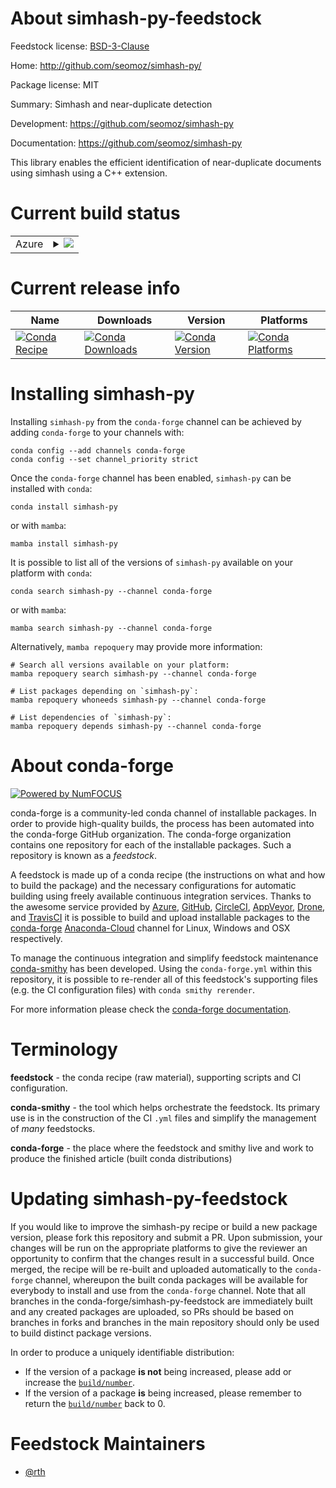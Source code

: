 About simhash-py-feedstock
==========================

Feedstock license: [BSD-3-Clause](https://github.com/conda-forge/simhash-py-feedstock/blob/main/LICENSE.txt)

Home: http://github.com/seomoz/simhash-py/

Package license: MIT

Summary: Simhash and near-duplicate detection

Development: https://github.com/seomoz/simhash-py

Documentation: https://github.com/seomoz/simhash-py

This library enables the efficient identification of
near-duplicate documents using simhash using a C++ extension.


Current build status
====================


<table>
    
  <tr>
    <td>Azure</td>
    <td>
      <details>
        <summary>
          <a href="https://dev.azure.com/conda-forge/feedstock-builds/_build/latest?definitionId=1911&branchName=main">
            <img src="https://dev.azure.com/conda-forge/feedstock-builds/_apis/build/status/simhash-py-feedstock?branchName=main">
          </a>
        </summary>
        <table>
          <thead><tr><th>Variant</th><th>Status</th></tr></thead>
          <tbody><tr>
              <td>linux_64_python3.10.____cpython</td>
              <td>
                <a href="https://dev.azure.com/conda-forge/feedstock-builds/_build/latest?definitionId=1911&branchName=main">
                  <img src="https://dev.azure.com/conda-forge/feedstock-builds/_apis/build/status/simhash-py-feedstock?branchName=main&jobName=linux&configuration=linux%20linux_64_python3.10.____cpython" alt="variant">
                </a>
              </td>
            </tr><tr>
              <td>linux_64_python3.11.____cpython</td>
              <td>
                <a href="https://dev.azure.com/conda-forge/feedstock-builds/_build/latest?definitionId=1911&branchName=main">
                  <img src="https://dev.azure.com/conda-forge/feedstock-builds/_apis/build/status/simhash-py-feedstock?branchName=main&jobName=linux&configuration=linux%20linux_64_python3.11.____cpython" alt="variant">
                </a>
              </td>
            </tr><tr>
              <td>linux_64_python3.12.____cpython</td>
              <td>
                <a href="https://dev.azure.com/conda-forge/feedstock-builds/_build/latest?definitionId=1911&branchName=main">
                  <img src="https://dev.azure.com/conda-forge/feedstock-builds/_apis/build/status/simhash-py-feedstock?branchName=main&jobName=linux&configuration=linux%20linux_64_python3.12.____cpython" alt="variant">
                </a>
              </td>
            </tr><tr>
              <td>linux_64_python3.8.____cpython</td>
              <td>
                <a href="https://dev.azure.com/conda-forge/feedstock-builds/_build/latest?definitionId=1911&branchName=main">
                  <img src="https://dev.azure.com/conda-forge/feedstock-builds/_apis/build/status/simhash-py-feedstock?branchName=main&jobName=linux&configuration=linux%20linux_64_python3.8.____cpython" alt="variant">
                </a>
              </td>
            </tr><tr>
              <td>linux_64_python3.9.____cpython</td>
              <td>
                <a href="https://dev.azure.com/conda-forge/feedstock-builds/_build/latest?definitionId=1911&branchName=main">
                  <img src="https://dev.azure.com/conda-forge/feedstock-builds/_apis/build/status/simhash-py-feedstock?branchName=main&jobName=linux&configuration=linux%20linux_64_python3.9.____cpython" alt="variant">
                </a>
              </td>
            </tr><tr>
              <td>osx_64_python3.10.____cpython</td>
              <td>
                <a href="https://dev.azure.com/conda-forge/feedstock-builds/_build/latest?definitionId=1911&branchName=main">
                  <img src="https://dev.azure.com/conda-forge/feedstock-builds/_apis/build/status/simhash-py-feedstock?branchName=main&jobName=osx&configuration=osx%20osx_64_python3.10.____cpython" alt="variant">
                </a>
              </td>
            </tr><tr>
              <td>osx_64_python3.11.____cpython</td>
              <td>
                <a href="https://dev.azure.com/conda-forge/feedstock-builds/_build/latest?definitionId=1911&branchName=main">
                  <img src="https://dev.azure.com/conda-forge/feedstock-builds/_apis/build/status/simhash-py-feedstock?branchName=main&jobName=osx&configuration=osx%20osx_64_python3.11.____cpython" alt="variant">
                </a>
              </td>
            </tr><tr>
              <td>osx_64_python3.12.____cpython</td>
              <td>
                <a href="https://dev.azure.com/conda-forge/feedstock-builds/_build/latest?definitionId=1911&branchName=main">
                  <img src="https://dev.azure.com/conda-forge/feedstock-builds/_apis/build/status/simhash-py-feedstock?branchName=main&jobName=osx&configuration=osx%20osx_64_python3.12.____cpython" alt="variant">
                </a>
              </td>
            </tr><tr>
              <td>osx_64_python3.8.____cpython</td>
              <td>
                <a href="https://dev.azure.com/conda-forge/feedstock-builds/_build/latest?definitionId=1911&branchName=main">
                  <img src="https://dev.azure.com/conda-forge/feedstock-builds/_apis/build/status/simhash-py-feedstock?branchName=main&jobName=osx&configuration=osx%20osx_64_python3.8.____cpython" alt="variant">
                </a>
              </td>
            </tr><tr>
              <td>osx_64_python3.9.____cpython</td>
              <td>
                <a href="https://dev.azure.com/conda-forge/feedstock-builds/_build/latest?definitionId=1911&branchName=main">
                  <img src="https://dev.azure.com/conda-forge/feedstock-builds/_apis/build/status/simhash-py-feedstock?branchName=main&jobName=osx&configuration=osx%20osx_64_python3.9.____cpython" alt="variant">
                </a>
              </td>
            </tr>
          </tbody>
        </table>
      </details>
    </td>
  </tr>
</table>

Current release info
====================

| Name | Downloads | Version | Platforms |
| --- | --- | --- | --- |
| [![Conda Recipe](https://img.shields.io/badge/recipe-simhash--py-green.svg)](https://anaconda.org/conda-forge/simhash-py) | [![Conda Downloads](https://img.shields.io/conda/dn/conda-forge/simhash-py.svg)](https://anaconda.org/conda-forge/simhash-py) | [![Conda Version](https://img.shields.io/conda/vn/conda-forge/simhash-py.svg)](https://anaconda.org/conda-forge/simhash-py) | [![Conda Platforms](https://img.shields.io/conda/pn/conda-forge/simhash-py.svg)](https://anaconda.org/conda-forge/simhash-py) |

Installing simhash-py
=====================

Installing `simhash-py` from the `conda-forge` channel can be achieved by adding `conda-forge` to your channels with:

```
conda config --add channels conda-forge
conda config --set channel_priority strict
```

Once the `conda-forge` channel has been enabled, `simhash-py` can be installed with `conda`:

```
conda install simhash-py
```

or with `mamba`:

```
mamba install simhash-py
```

It is possible to list all of the versions of `simhash-py` available on your platform with `conda`:

```
conda search simhash-py --channel conda-forge
```

or with `mamba`:

```
mamba search simhash-py --channel conda-forge
```

Alternatively, `mamba repoquery` may provide more information:

```
# Search all versions available on your platform:
mamba repoquery search simhash-py --channel conda-forge

# List packages depending on `simhash-py`:
mamba repoquery whoneeds simhash-py --channel conda-forge

# List dependencies of `simhash-py`:
mamba repoquery depends simhash-py --channel conda-forge
```


About conda-forge
=================

[![Powered by
NumFOCUS](https://img.shields.io/badge/powered%20by-NumFOCUS-orange.svg?style=flat&colorA=E1523D&colorB=007D8A)](https://numfocus.org)

conda-forge is a community-led conda channel of installable packages.
In order to provide high-quality builds, the process has been automated into the
conda-forge GitHub organization. The conda-forge organization contains one repository
for each of the installable packages. Such a repository is known as a *feedstock*.

A feedstock is made up of a conda recipe (the instructions on what and how to build
the package) and the necessary configurations for automatic building using freely
available continuous integration services. Thanks to the awesome service provided by
[Azure](https://azure.microsoft.com/en-us/services/devops/), [GitHub](https://github.com/),
[CircleCI](https://circleci.com/), [AppVeyor](https://www.appveyor.com/),
[Drone](https://cloud.drone.io/welcome), and [TravisCI](https://travis-ci.com/)
it is possible to build and upload installable packages to the
[conda-forge](https://anaconda.org/conda-forge) [Anaconda-Cloud](https://anaconda.org/)
channel for Linux, Windows and OSX respectively.

To manage the continuous integration and simplify feedstock maintenance
[conda-smithy](https://github.com/conda-forge/conda-smithy) has been developed.
Using the ``conda-forge.yml`` within this repository, it is possible to re-render all of
this feedstock's supporting files (e.g. the CI configuration files) with ``conda smithy rerender``.

For more information please check the [conda-forge documentation](https://conda-forge.org/docs/).

Terminology
===========

**feedstock** - the conda recipe (raw material), supporting scripts and CI configuration.

**conda-smithy** - the tool which helps orchestrate the feedstock.
                   Its primary use is in the construction of the CI ``.yml`` files
                   and simplify the management of *many* feedstocks.

**conda-forge** - the place where the feedstock and smithy live and work to
                  produce the finished article (built conda distributions)


Updating simhash-py-feedstock
=============================

If you would like to improve the simhash-py recipe or build a new
package version, please fork this repository and submit a PR. Upon submission,
your changes will be run on the appropriate platforms to give the reviewer an
opportunity to confirm that the changes result in a successful build. Once
merged, the recipe will be re-built and uploaded automatically to the
`conda-forge` channel, whereupon the built conda packages will be available for
everybody to install and use from the `conda-forge` channel.
Note that all branches in the conda-forge/simhash-py-feedstock are
immediately built and any created packages are uploaded, so PRs should be based
on branches in forks and branches in the main repository should only be used to
build distinct package versions.

In order to produce a uniquely identifiable distribution:
 * If the version of a package **is not** being increased, please add or increase
   the [``build/number``](https://docs.conda.io/projects/conda-build/en/latest/resources/define-metadata.html#build-number-and-string).
 * If the version of a package **is** being increased, please remember to return
   the [``build/number``](https://docs.conda.io/projects/conda-build/en/latest/resources/define-metadata.html#build-number-and-string)
   back to 0.

Feedstock Maintainers
=====================

* [@rth](https://github.com/rth/)

